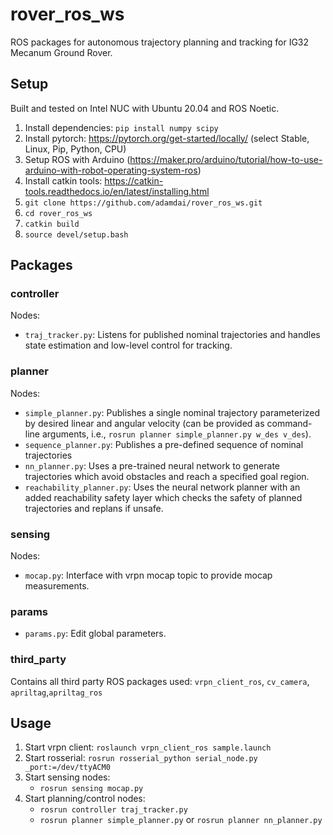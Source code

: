 # rover_ros_ws

ROS packages for autonomous trajectory planning and tracking for IG32 Mecanum Ground Rover.

## Setup
Built and tested on Intel NUC with Ubuntu 20.04 and ROS Noetic.

1. Install dependencies: `pip install numpy scipy`
2. Install pytorch: https://pytorch.org/get-started/locally/ (select Stable, Linux, Pip, Python, CPU)
3. Setup ROS with Arduino (https://maker.pro/arduino/tutorial/how-to-use-arduino-with-robot-operating-system-ros)
4. Install catkin tools: https://catkin-tools.readthedocs.io/en/latest/installing.html
5. `git clone https://github.com/adamdai/rover_ros_ws.git`
6. `cd rover_ros_ws`
7. `catkin build`
8. `source devel/setup.bash`


## Packages
### controller
Nodes:
 - `traj_tracker.py`: Listens for published nominal trajectories and handles state estimation and low-level control for tracking.
### planner
Nodes:
 - `simple_planner.py`: Publishes a single nominal trajectory parameterized by desired linear and angular velocity (can be provided as command-line arguments, i.e., `rosrun planner simple_planner.py w_des v_des`).
 - `sequence_planner.py`: Publishes a pre-defined sequence of nominal trajectories 
 - `nn_planner.py`: Uses a pre-trained neural network to generate trajectories which avoid obstacles and reach a specified goal region.
 - `reachability_planner.py`: Uses the neural network planner with an added reachability safety layer which checks the safety of planned trajectories and replans if unsafe.
### sensing
Nodes:
 - `mocap.py`: Interface with vrpn mocap topic to provide mocap measurements.
### params
 - `params.py`: Edit global parameters.
### third_party
Contains all third party ROS packages used: `vrpn_client_ros`, `cv_camera`, `apriltag`,`apriltag_ros` 

## Usage

1. Start vrpn client: `roslaunch vrpn_client_ros sample.launch`
2. Start rosserial: `rosrun rosserial_python serial_node.py _port:=/dev/ttyACM0`
3. Start sensing nodes:
    - `rosrun sensing mocap.py`
4. Start planning/control nodes:
    - `rosrun controller traj_tracker.py`
    - `rosrun planner simple_planner.py` or `rosrun planner nn_planner.py`
